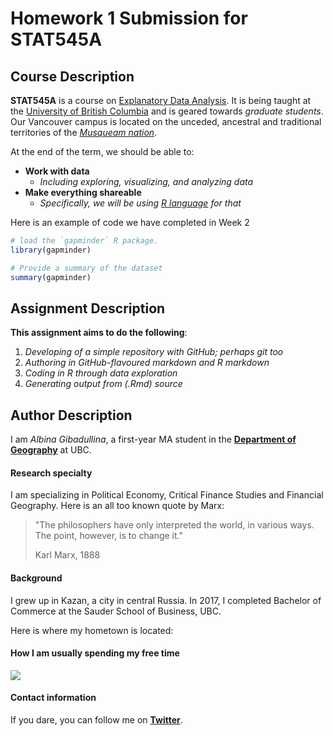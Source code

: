 # Homework 1 Submission for STAT545A

## Course Description

**STAT545A** is a course on <a href="http://stat545.com/">Explanatory Data Analysis</a>. It is being taught at the <a href="https://www.ubc.ca">University of British Columbia</a> and is geared towards *graduate students*. Our Vancouver campus is located on the unceded, ancestral and traditional territories of the <a href="https://www.musqueam.bc.ca/">*Musqueam nation*</a>. 

At the end of the term, we should be able to:
- **Work with data**
    + *Including exploring, visualizing, and analyzing data*
- **Make everything shareable**
    + *Specifically, we will be using <a href="https://www.r-project.org/">R language</a> for that*

Here is an example of code we have completed in Week 2

```R
# load the `gapminder` R package.
library(gapminder)

# Provide a summary of the dataset
summary(gapminder)
```

## Assignment Description

**This assignment aims to do the following**:

1. *Developing of a simple repository with GitHub; perhaps git too*
2. *Authoring in GitHub-flavoured markdown and R markdown*
3. *Coding in R through data exploration*
4. *Generating output from (.Rmd) source*

## Author Description
I am *Albina Gibadullina*, a first-year MA student in the <a href="https://www.geog.ubc.ca/">**Department of Geography**</a> at UBC.

#### Research specialty
I am specializing in Political Economy, Critical Finance Studies and Financial Geography. Here is an all too known quote by Marx:

> "The philosophers have only interpreted the world, in various ways. The point, however, is to change it."
>
> Karl Marx, 1888

#### Background
I grew up in Kazan, a city in central Russia. In 2017, I completed Bachelor of Commerce at the Sauder School of Business, UBC.

Here is where my hometown is located:


#### How I am usually spending my free time

![](https://media.giphy.com/media/IW7oZF4MGJsfS/giphy.gif)

#### Contact information
If you dare, you can follow me on <a href="https://twitter.com/albina_gib">**Twitter**</a>.

